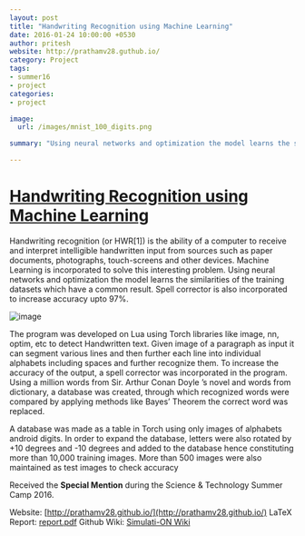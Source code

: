 ```yaml
---
layout: post
title: "Handwriting Recognition using Machine Learning"
date: 2016-01-24 10:00:00 +0530
author: pritesh
website: http://prathamv28.guthub.io/
category: Project
tags:
- summer16
- project
categories:
- project

image:
  url: /images/mnist_100_digits.png

summary: "Using neural networks and optimization the model learns the similarities of the training datasets which have a common result"

---
```


# [Handwriting Recognition using Machine Learning](http://prathamv28.github.io/)

Handwriting recognition (or HWR[1]) is the ability of a computer to receive and interpret intelligible handwritten input from sources such as paper documents, photographs, touch-screens and other devices. Machine Learning is incorporated to solve this interesting problem. Using neural networks and optimization the model learns the similarities of the training datasets which have a common result. Spell corrector is also incorporated to increase accuracy upto 97%.

![image](http://neuralnetworksanddeeplearning.com/images/mnist_100_digits.png)


 The program was developed on Lua using Torch libraries like image, nn, optim, etc to detect Handwritten text. Given image of a paragraph as input it can segment various lines and then further each line into individual alphabets including spaces and further recognize them. To increase the accuracy of the output, a spell corrector was incorporated in the program. Using a million words from Sir. Arthur Conan Doyle ’s novel and words from dictionary, a database was created, through which recognized words were compared by applying methods like Bayes’ Theorem the correct word was replaced.

A database was made as a table in Torch using only images of alphabets android digits. In order to expand the database, letters were also rotated by +10 degrees and -10 degrees and added to the database hence constituting more than 10,000 training images. More than 500 images were also maintained as test images to check accuracy

Received the **Special Mention** during the Science & Technology Summer Camp 2016.

Website: [http://prathamv28.github.io/](http://prathamv28.github.io/)
LaTeX Report: [report.pdf](https://github.com/pritesh1996/Handwriting-Recognition/blob/master/Handwriting%20Recognition%20Report.pdf)
Github Wiki: [Simulati-ON Wiki](https://github.com/pritesh1996/Handwriting-Recognition/blob/master/README.md)

